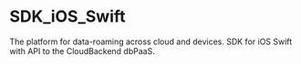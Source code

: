 # SDK_iOS_Swift
The platform for data-roaming across cloud and devices. SDK for iOS Swift with API to the CloudBackend dbPaaS.
